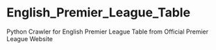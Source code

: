 # English_Premier_League_Table
Python Crawler for English Premier League Table from Official Premier League Website
